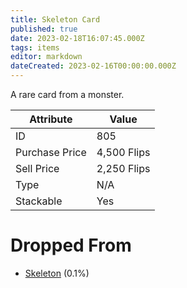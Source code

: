 ```yaml
---
title: Skeleton Card
published: true
date: 2023-02-18T16:07:45.000Z
tags: items
editor: markdown
dateCreated: 2023-02-16T00:00:00.000Z
---
```


A rare card from a monster.

|Attribute|Value|
|-|-|
|ID|805|
|Purchase Price|4,500 Flips|
|Sell Price|2,250 Flips|
|Type|N/A|
|Stackable|Yes|


# Dropped From
 * [Skeleton](/monsters/skeleton.md) (0.1%)
